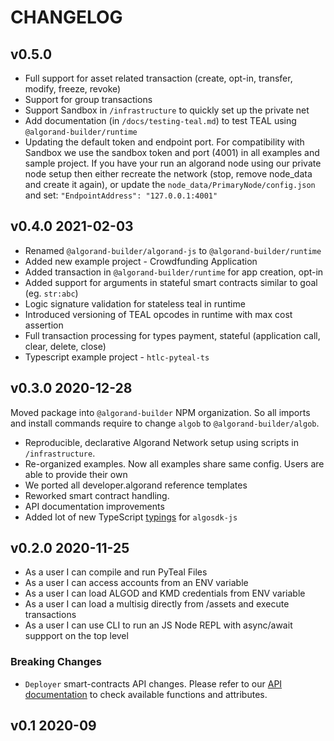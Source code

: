 # CHANGELOG

## v0.5.0

* Full support for asset related transaction (create, opt-in, transfer, modify, freeze, revoke)
* Support for group transactions
* Support Sandbox in `/infrastructure` to quickly set up the private net
* Add documentation (in `/docs/testing-teal.md`) to test TEAL using `@algorand-builder/runtime`
* Updating the default token and endpoint port. For compatibility with Sandbox we use the sandbox token and port (4001) in all examples and sample project. If you have your run an algorand node using our private node setup then either recreate the network (stop, remove node_data and create it again), or update the `node_data/PrimaryNode/config.json` and set: `"EndpointAddress": "127.0.0.1:4001"`

## v0.4.0 2021-02-03

* Renamed `@algorand-builder/algorand-js` to `@algorand-builder/runtime`
* Added new example project - Crowdfunding Application
* Added transaction in `@algorand-builder/runtime` for app creation, opt-in
* Added support for arguments in stateful smart contracts similar to goal (eg. `str:abc`)
* Logic signature validation for stateless teal in runtime
* Introduced versioning of TEAL opcodes in runtime with max cost assertion
* Full transaction processing for types payment, stateful (application call, clear, delete, close)
* Typescript example project - `htlc-pyteal-ts`

## v0.3.0 2020-12-28

Moved package into `@algorand-builder` NPM organization. So all imports and install commands require to change `algob` to `@algorand-builder/algob`.

* Reproducible, declarative Algorand Network setup using scripts in `/infrastructure`.
* Re-organized examples. Now all examples share same config. Users are able to provide their own
* We ported all developer.algorand reference templates
* Reworked smart contract handling.
* API documentation improvements
* Added lot of new TypeScript [typings](https://github.com/scale-it/algorand-builder/tree/master/packages/types-algosdk) for `algosdk-js`

## v0.2.0 2020-11-25

* As a user I can compile and run PyTeal Files
* As a user I can access accounts from an ENV variable
* As a user I can load ALGOD and KMD credentials from ENV variable
* As a user I can load a multisig directly from /assets and execute transactions
* As a user I can use CLI to run an JS Node REPL with async/await suppport on the top level

### Breaking Changes

* `Deployer` smart-contracts API changes. Please refer to our [API documentation](https://scale-it.github.io/algorand-builder/interfaces/_types_.algobdeployer.html) to check available functions and attributes.


## v0.1 2020-09
